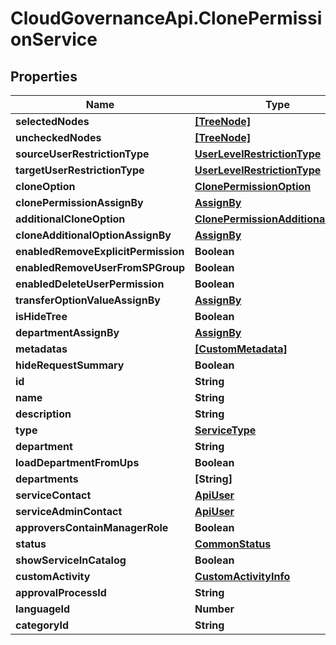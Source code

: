 # CloudGovernanceApi.ClonePermissionService

## Properties

Name | Type | Description | Notes
------------ | ------------- | ------------- | -------------
**selectedNodes** | [**[TreeNode]**](TreeNode.md) |  | [optional] 
**uncheckedNodes** | [**[TreeNode]**](TreeNode.md) |  | [optional] 
**sourceUserRestrictionType** | [**UserLevelRestrictionType**](UserLevelRestrictionType.md) |  | [optional] 
**targetUserRestrictionType** | [**UserLevelRestrictionType**](UserLevelRestrictionType.md) |  | [optional] 
**cloneOption** | [**ClonePermissionOption**](ClonePermissionOption.md) |  | [optional] 
**clonePermissionAssignBy** | [**AssignBy**](AssignBy.md) |  | [optional] 
**additionalCloneOption** | [**ClonePermissionAdditionalOption**](ClonePermissionAdditionalOption.md) |  | [optional] 
**cloneAdditionalOptionAssignBy** | [**AssignBy**](AssignBy.md) |  | [optional] 
**enabledRemoveExplicitPermission** | **Boolean** |  | [optional] 
**enabledRemoveUserFromSPGroup** | **Boolean** |  | [optional] 
**enabledDeleteUserPermission** | **Boolean** |  | [optional] 
**transferOptionValueAssignBy** | [**AssignBy**](AssignBy.md) |  | [optional] 
**isHideTree** | **Boolean** |  | [optional] 
**departmentAssignBy** | [**AssignBy**](AssignBy.md) |  | [optional] 
**metadatas** | [**[CustomMetadata]**](CustomMetadata.md) |  | [optional] 
**hideRequestSummary** | **Boolean** |  | [optional] 
**id** | **String** |  | [optional] 
**name** | **String** |  | [optional] 
**description** | **String** |  | [optional] 
**type** | [**ServiceType**](ServiceType.md) |  | [optional] 
**department** | **String** |  | [optional] 
**loadDepartmentFromUps** | **Boolean** |  | [optional] 
**departments** | **[String]** |  | [optional] 
**serviceContact** | [**ApiUser**](ApiUser.md) |  | [optional] 
**serviceAdminContact** | [**ApiUser**](ApiUser.md) |  | [optional] 
**approversContainManagerRole** | **Boolean** |  | [optional] 
**status** | [**CommonStatus**](CommonStatus.md) |  | [optional] 
**showServiceInCatalog** | **Boolean** |  | [optional] 
**customActivity** | [**CustomActivityInfo**](CustomActivityInfo.md) |  | [optional] 
**approvalProcessId** | **String** |  | [optional] 
**languageId** | **Number** |  | [optional] 
**categoryId** | **String** |  | [optional] 


